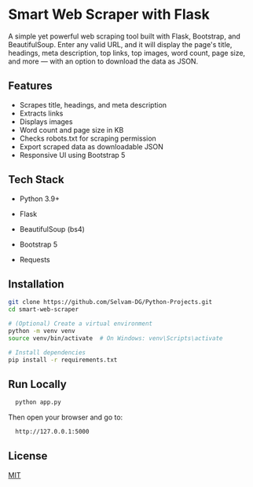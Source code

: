 # Smart Web Scraper with Flask

A simple yet powerful web scraping tool built with Flask, Bootstrap, and BeautifulSoup. Enter any valid URL, and it will display the page's title, headings, meta description, top links, top images, word count, page size, and more — with an option to download the data as JSON.
## Features

- Scrapes title, headings, and meta description
- Extracts  links
- Displays  images
- Word count and page size in KB
- Checks robots.txt for scraping permission
- Export scraped data as downloadable JSON
- Responsive UI using Bootstrap 5


## Tech Stack

- Python 3.9+
- Flask
- BeautifulSoup (bs4)
- Bootstrap 5

- Requests


## Installation

```bash
git clone https://github.com/Selvam-DG/Python-Projects.git
cd smart-web-scraper

# (Optional) Create a virtual environment
python -m venv venv
source venv/bin/activate  # On Windows: venv\Scripts\activate

# Install dependencies
pip install -r requirements.txt


```
    
## Run Locally



```bash
  python app.py
```
Then open your browser and go to:


```bash
  http://127.0.0.1:5000
```



## License

[MIT](https://choosealicense.com/licenses/mit/)

